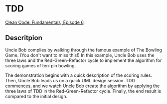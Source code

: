 # TDD

[Clean Code: Fundamentals, Episode 6](https://cleancoders.com/episode/clean-code-episode-6-p2).

## Descritpion

 Uncle Bob complies by walking through the famous example of The Bowling Game. (You don't want to miss this!) In this example, Uncle Bob uses the three laws and the Red-Green-Refactor cycle to implement the algorithm for scoring games of ten-pin bowling.

The demonstration begins with a quick description of the scoring rules. Then, Uncle Bob leads us on a quick UML design session. TDD commences, and we watch Uncle Bob create the algorithm by applying the three laws of TDD in the Red-Green-Refactor cycle. Finally, the end result is compared to the initial design.